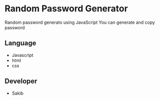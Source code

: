 # Random Password Generator
Random password generato using JavaScript You can generate and copy password
## Language
- Javascript
- html
- css
## Developer
- Sakib
